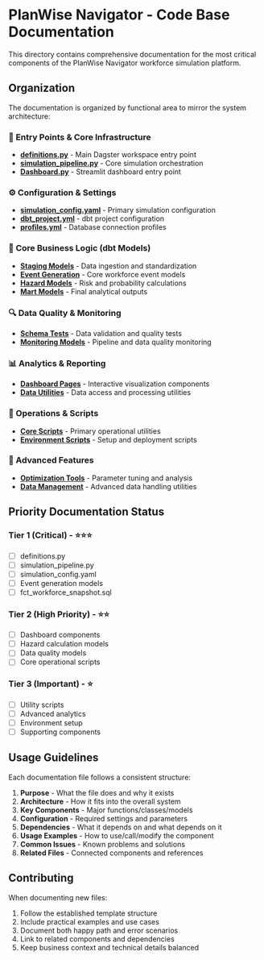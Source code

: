 # PlanWise Navigator - Code Base Documentation

This directory contains comprehensive documentation for the most critical components of the PlanWise Navigator workforce simulation platform.

## Organization

The documentation is organized by functional area to mirror the system architecture:

### 📍 Entry Points & Core Infrastructure
- **[definitions.py](entry_points/definitions.md)** - Main Dagster workspace entry point
- **[simulation_pipeline.py](entry_points/simulation_pipeline.md)** - Core simulation orchestration
- **[Dashboard.py](entry_points/dashboard.md)** - Streamlit dashboard entry point

### ⚙️ Configuration & Settings
- **[simulation_config.yaml](configuration/simulation_config.md)** - Primary simulation configuration
- **[dbt_project.yml](configuration/dbt_project.md)** - dbt project configuration
- **[profiles.yml](configuration/profiles.md)** - Database connection profiles

### 🎯 Core Business Logic (dbt Models)
- **[Staging Models](business_logic/staging_models.md)** - Data ingestion and standardization
- **[Event Generation](business_logic/event_generation.md)** - Core workforce event models
- **[Hazard Models](business_logic/hazard_models.md)** - Risk and probability calculations
- **[Mart Models](business_logic/mart_models.md)** - Final analytical outputs

### 🔍 Data Quality & Monitoring
- **[Schema Tests](data_quality/schema_tests.md)** - Data validation and quality tests
- **[Monitoring Models](data_quality/monitoring_models.md)** - Pipeline and data quality monitoring

### 📊 Analytics & Reporting
- **[Dashboard Pages](analytics/dashboard_pages.md)** - Interactive visualization components
- **[Data Utilities](analytics/data_utilities.md)** - Data access and processing utilities

### 🔧 Operations & Scripts
- **[Core Scripts](operations/core_scripts.md)** - Primary operational utilities
- **[Environment Scripts](operations/environment_scripts.md)** - Setup and deployment scripts

### 🚀 Advanced Features
- **[Optimization Tools](advanced_features/optimization_tools.md)** - Parameter tuning and analysis
- **[Data Management](advanced_features/data_management.md)** - Advanced data handling utilities

## Priority Documentation Status

### Tier 1 (Critical) - ⭐⭐⭐
- [ ] definitions.py
- [ ] simulation_pipeline.py
- [ ] simulation_config.yaml
- [ ] Event generation models
- [ ] fct_workforce_snapshot.sql

### Tier 2 (High Priority) - ⭐⭐
- [ ] Dashboard components
- [ ] Hazard calculation models
- [ ] Data quality models
- [ ] Core operational scripts

### Tier 3 (Important) - ⭐
- [ ] Utility scripts
- [ ] Advanced analytics
- [ ] Environment setup
- [ ] Supporting components

## Usage Guidelines

Each documentation file follows a consistent structure:
1. **Purpose** - What the file does and why it exists
2. **Architecture** - How it fits into the overall system
3. **Key Components** - Major functions/classes/models
4. **Configuration** - Required settings and parameters
5. **Dependencies** - What it depends on and what depends on it
6. **Usage Examples** - How to use/call/modify the component
7. **Common Issues** - Known problems and solutions
8. **Related Files** - Connected components and references

## Contributing

When documenting new files:
1. Follow the established template structure
2. Include practical examples and use cases
3. Document both happy path and error scenarios
4. Link to related components and dependencies
5. Keep business context and technical details balanced
